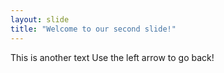 ```yaml
---
layout: slide
title: "Welcome to our second slide!"
---
```

This is another text
Use the left arrow to go back!
